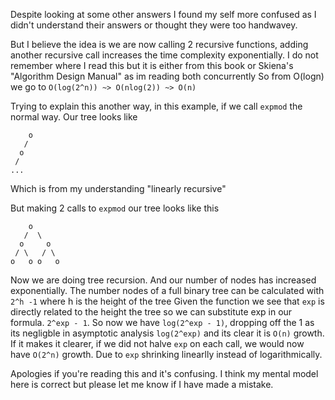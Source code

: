 Despite looking at some other answers I found my self more confused as I didn't 
understand their answers or thought they were too handwavey.

But I believe the idea is we are now calling 2 recursive functions, adding another
recursive call increases the time complexity exponentially. I do not remember where I read
this but it is either from this book or Skiena's "Algorithm Design Manual" as im reading both concurrently
So from O(logn) we go to
`O(log(2^n)) ~> O(nlog(2)) ~> O(n)`

Trying to explain this another way,
in this example, if we call `expmod` the normal way.
Our tree looks like

        o  
       /
      o
     /
    ...

Which is from my understanding "linearly recursive"

But making 2 calls to `expmod` our tree looks like this

        o  
       /  \
      o     o
     / \   / \
    o   o o   o

Now we are doing tree recursion.
And our number of nodes has increased exponentially.
The number nodes of a full binary tree can be calculated with `2^h -1` where h is the height of the tree
Given the function we see that `exp` is directly related to the height the tree so we can substitute exp
in our formula. `2^exp - 1`. So now we have `log(2^exp - 1)`, dropping off the 1 as its negligble in 
asymptotic analysis `log(2^exp)` and its clear it is `O(n)` growth. If it makes it clearer, 
if we did not halve `exp` on each call, we would now have `O(2^n)` growth. Due to `exp` shrinking
linearlly instead of logarithmically.

Apologies if you're reading this and it's confusing.
I think my mental model here is correct but please let me know if I have made a mistake.
